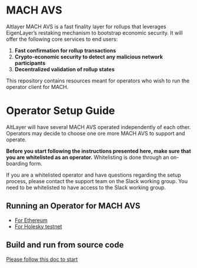 # MACH AVS 

Altlayer MACH AVS is a fast finality layer for rollups that leverages EigenLayer’s restaking mechanism to bootstrap economic security. It will offer the following core services to end users:

1. **Fast confirmation for rollup transactions**
2. **Crypto-economic security to detect any malicious network participants**
3. **Decentralized validation of rollup states**

This repository contains resources meant for operators who wish to run the operator client for MACH. 

# Operator Setup Guide

AltLayer will have several MACH AVS operated independently of each other. Operators may decide to choose one ore more MACH AVS to support and operate. 

**Before you start following the instructions presented here, make sure that you are whitelisted as an operator.** Whitelisting is done through an on-boarding form. 

If you are a whitelisted operator and have questions regarding the setup process, please contact the support team on the Slack working group. You need to be whitelisted to have access to the Slack working group.

## Running an Operator for MACH AVS

* [For Ethereum](ethereum/mach-avs/README.md)
* [For Holesky testnet](holesky/mach-avs/README.md)

## Build and run from source code

[Please follow this doc to start](./doc/build-from-source.md)